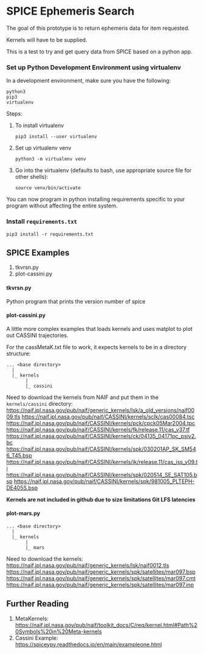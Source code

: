 # SPICE Ephemeris Search

The goal of this prototype is to return ephemeris data for item requested.

Kernels will have to be supplied.

This is a test to try and get query data from SPICE based on a python app.

### Set up Python Development Environment using virtualenv
In a development environment, make sure you have the following:
```
python3
pip3
virtualenv
```
Steps:

1. To install virtualenv
   ```
   pip3 install --user virtualenv
   ```
1. Set up virtualenv venv
   ```
   python3 -m virtualenv venv
   ```
1. Go into the virtualenv (defaults to bash, use appropriate source file for other shells):
   ```
   source venv/bin/activate
   ```
You can now program in python installing requirements specific to your program without affecting the entire system.


### Install `requirements.txt`
```
pip3 install -r requirements.txt
```


## SPICE Examples

1. tkvrsn.py
1. plot-cassini.py

#### tkvrsn.py
Python program that prints the version number of spice

#### plot-cassini.py
A little more complex examples that loads kernels and uses matplot to plot out CASSINI trajectories.

For the cassMetaK.txt file to work, it expects kernels to be in a directory structure:
```
... <base directory>
  |
  |_ kernels
       |
       |_ cassini
```

Need to download the kernels from NAIF and put them in the `kernels/cassini` directory:
https://naif.jpl.nasa.gov/pub/naif/generic_kernels/lsk/a_old_versions/naif0009.tls
https://naif.jpl.nasa.gov/pub/naif/CASSINI/kernels/sclk/cas00084.tsc
https://naif.jpl.nasa.gov/pub/naif/CASSINI/kernels/pck/cpck05Mar2004.tpc
https://naif.jpl.nasa.gov/pub/naif/CASSINI/kernels/fk/release.11/cas_v37.tf
https://naif.jpl.nasa.gov/pub/naif/CASSINI/kernels/ck/04135_04171pc_psiv2.bc
https://naif.jpl.nasa.gov/pub/naif/CASSINI/kernels/spk/030201AP_SK_SM546_T45.bsp
https://naif.jpl.nasa.gov/pub/naif/CASSINI/kernels/ik/release.11/cas_iss_v09.ti
https://naif.jpl.nasa.gov/pub/naif/CASSINI/kernels/spk/020514_SE_SAT105.bsp
https://naif.jpl.nasa.gov/pub/naif/CASSINI/kernels/spk/981005_PLTEPH-DE405S.bsp

**Kernels are not included in github due to size limitations Git LFS latencies**

#### plot-mars.py

```
... <base directory>
  |
  |_ kernels
       |
       |_ mars
```

Need to download the kernels:
https://naif.jpl.nasa.gov/pub/naif/generic_kernels/lsk/naif0012.tls
https://naif.jpl.nasa.gov/pub/naif/generic_kernels/spk/satellites/mar097.bsp
https://naif.jpl.nasa.gov/pub/naif/generic_kernels/spk/satellites/mar097.cmt
https://naif.jpl.nasa.gov/pub/naif/generic_kernels/spk/satellites/mar097.inp


## Further Reading
1. MetaKernels: https://naif.jpl.nasa.gov/pub/naif/toolkit_docs/C/req/kernel.html#Path%20Symbols%20in%20Meta-kernels
1. Cassini Example: https://spiceypy.readthedocs.io/en/main/exampleone.html

